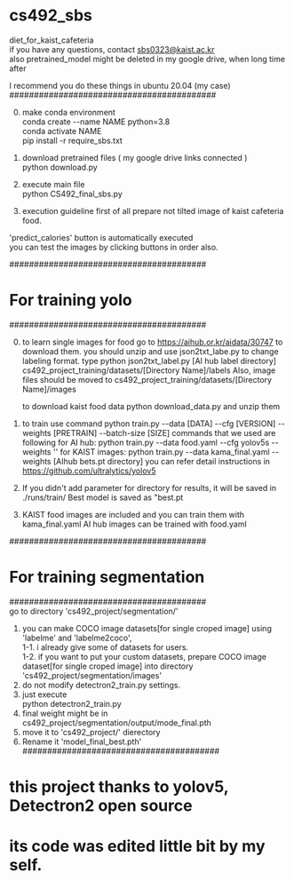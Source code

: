 # cs492_sbs
diet_for_kaist_cafeteria  
if you have any questions, contact sbs0323@kaist.ac.kr  
also pretrained_model might be deleted in my google drive, when long time after  

I recommend you do these things in ubuntu 20.04 (my case)  
##########################################  

0. make conda environment   
conda create --name NAME python=3.8  
conda activate NAME  
pip install -r require_sbs.txt  
 
1. download pretrained files ( my google drive links connected )  
python download.py  

2. execute main file  
python CS492_final_sbs.py  

3. execution guideline
first of all prepare not tilted image of kaist cafeteria food.  

'predict_calories' button is automatically executed    
you can test the images by clicking buttons in order also.    

########################################  

# For training yolo 

########################################  

0. to learn single images for food go to https://aihub.or.kr/aidata/30747 to download them.
   you should unzip and use json2txt_labe.py to change labeling format.
   type python json2txt_label.py [AI hub label directory] cs492_project_training/datasets/[Directory Name]/labels
   Also, image files should be moved to cs492_project_training/datasets/[Directory Name]/images

   to download kaist food data python download_data.py and unzip them
   
1. to train use command
  python train.py --data [DATA] --cfg [VERSION] --weights [PRETRAIN] --batch-size [SIZE]
  commands that we used are following
  for AI hub: python train.py --data food.yaml --cfg yolov5s --weights '' 
  for KAIST images: python train.py --data kama_final.yaml --weights [AIhub bets.pt directory] 
  you can refer detail instructions in https://github.com/ultralytics/yolov5

2. If you didn't add parameter for directory for results, it will be saved in ./runs/train/
   Best model is saved as "best.pt
   
3. KAIST food images are included and you can train them with kama_final.yaml
   AI hub images can be trained with food.yaml


########################################  

# For training segmentation  

########################################  
go to directory 'cs492_project/segmentation/'  
1. you can make COCO image datasets[for single croped image] using 'labelme' and 'labelme2coco',   
1-1. i already give some of datasets for users.  
1-2. if you want to put your custom datasets, prepare COCO image dataset[for single croped image] into directory 'cs492_project/segmentation/images'  
2. do not modify detectron2_train.py settings.   
3. just execute  
   python detectron2_train.py  
4. final weight might be in cs492_project/segmentation/output/mode_final.pth  
5. move it to 'cs492_project/' dierectory  
6. Rename it 'model_final_best.pth'  
########################################  

# this project thanks to yolov5, Detectron2 open source    
# its code was edited little bit by my self.  
